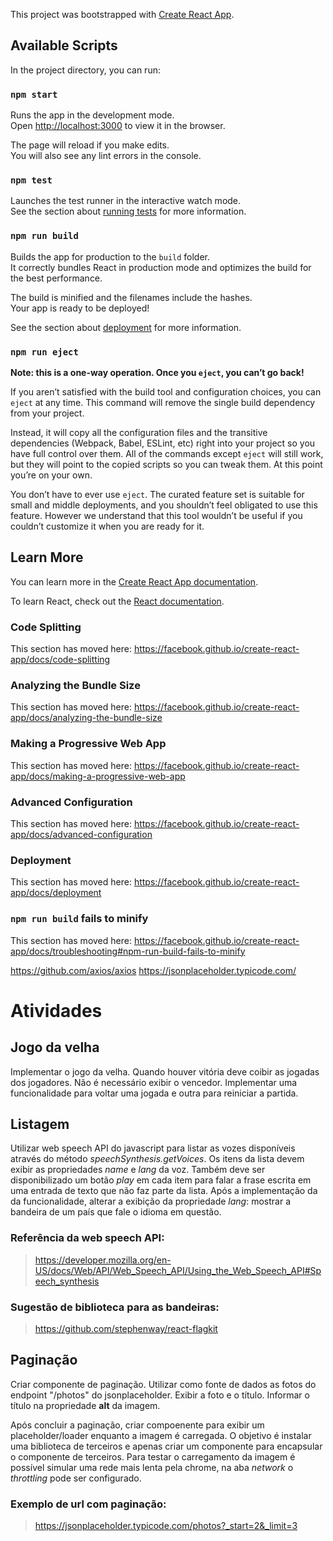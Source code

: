 This project was bootstrapped with [Create React App](https://github.com/facebook/create-react-app).

## Available Scripts

In the project directory, you can run:

### `npm start`

Runs the app in the development mode.<br>
Open [http://localhost:3000](http://localhost:3000) to view it in the browser.

The page will reload if you make edits.<br>
You will also see any lint errors in the console.

### `npm test`

Launches the test runner in the interactive watch mode.<br>
See the section about [running tests](https://facebook.github.io/create-react-app/docs/running-tests) for more information.

### `npm run build`

Builds the app for production to the `build` folder.<br>
It correctly bundles React in production mode and optimizes the build for the best performance.

The build is minified and the filenames include the hashes.<br>
Your app is ready to be deployed!

See the section about [deployment](https://facebook.github.io/create-react-app/docs/deployment) for more information.

### `npm run eject`

**Note: this is a one-way operation. Once you `eject`, you can’t go back!**

If you aren’t satisfied with the build tool and configuration choices, you can `eject` at any time. This command will remove the single build dependency from your project.

Instead, it will copy all the configuration files and the transitive dependencies (Webpack, Babel, ESLint, etc) right into your project so you have full control over them. All of the commands except `eject` will still work, but they will point to the copied scripts so you can tweak them. At this point you’re on your own.

You don’t have to ever use `eject`. The curated feature set is suitable for small and middle deployments, and you shouldn’t feel obligated to use this feature. However we understand that this tool wouldn’t be useful if you couldn’t customize it when you are ready for it.

## Learn More

You can learn more in the [Create React App documentation](https://facebook.github.io/create-react-app/docs/getting-started).

To learn React, check out the [React documentation](https://reactjs.org/).

### Code Splitting

This section has moved here: https://facebook.github.io/create-react-app/docs/code-splitting

### Analyzing the Bundle Size

This section has moved here: https://facebook.github.io/create-react-app/docs/analyzing-the-bundle-size

### Making a Progressive Web App

This section has moved here: https://facebook.github.io/create-react-app/docs/making-a-progressive-web-app

### Advanced Configuration

This section has moved here: https://facebook.github.io/create-react-app/docs/advanced-configuration

### Deployment

This section has moved here: https://facebook.github.io/create-react-app/docs/deployment

### `npm run build` fails to minify

This section has moved here: https://facebook.github.io/create-react-app/docs/troubleshooting#npm-run-build-fails-to-minify

https://github.com/axios/axios
https://jsonplaceholder.typicode.com/

# Atividades
## Jogo da velha
Implementar o jogo da velha. Quando houver vitória deve coibir as jogadas dos jogadores. Não é necessário exibir o vencedor. Implementar uma funcionalidade para voltar uma jogada e outra para reiniciar a partida.
## Listagem
Utilizar web speech API do javascript para listar as vozes disponíveis através do método _speechSynthesis.getVoices_.
Os itens da lista devem exibir as propriedades _name_ e _lang_ da voz.
Também deve ser disponibilizado um botão _play_ em cada item para falar a frase escrita em uma entrada de texto que não faz parte da lista. Após a implementação da da funcionalidade, alterar a exibição da propriedade _lang_: mostrar a bandeira de um país que fale o idioma em questão.

### Referência da web speech API:
> https://developer.mozilla.org/en-US/docs/Web/API/Web_Speech_API/Using_the_Web_Speech_API#Speech_synthesis

### Sugestão de biblioteca para as bandeiras:
>https://github.com/stephenway/react-flagkit

## Paginação
Criar componente de paginação. Utilizar como fonte de dados as fotos do endpoint "/photos" do jsonplaceholder. Exibir a foto e o título. Informar o título na propriedade **alt** da imagem. 

Após concluir a paginação, criar compoenente para exibir um placeholder/loader enquanto a imagem é carregada.
O objetivo é instalar uma biblioteca de terceiros e apenas criar um componente para encapsular o componente de terceiros. Para testar o carregamento da imagem é possível simular uma rede mais lenta pela chrome, na aba _network_ o _throttling_ pode ser configurado.

### Exemplo de url com paginação:
> https://jsonplaceholder.typicode.com/photos?_start=2&_limit=3